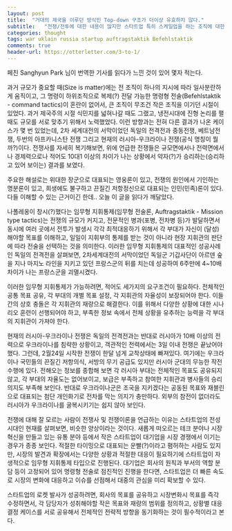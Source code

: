 ```yaml
---
layout: post
title:  "거대의 제국을 이루던 방식인 Top-down 구조가 더이상 유효하지 않다."
subtitle:   "전쟁/전투에 대한 내용이 많지만 스타트업 특히 스케일업을 하는 조직에 대한 이야기이다."
categories: thought
tags: war uklain russia startup auftragstaktik Befehlstaktik
comments: true
header-url: https://otterletter.com/3-to-1/
---
```


페친 Sanghyun Park 님이 번역한 기사를 읽다가 느낀 것이 있어 몇자 적는다. 

과거 규모가 중요할 때(Size is matter)에는 전 조직이 하나의 지시에 따라 일사분란하게 움직이고, 그 명령이 하위조직으로 복제(?) 전달 가능한 명령형 전술(Befehlstaktik - command tactics)이 혼란이 없어서, 큰 조직이 무조건 작은 조직을 이기던 시절이 있었다. 과거 제국주의 시절 식민지를 넓혀나갈 때도 그랬고, 냉전시대에 진형 논리를 펼 때도 규모를 서로 맞추기 위해서 노력했었다. 
이런 방향과는 전혀 다른 결과가 나온 케이스가 몇 번 있었는데, 2차 세계대전의 서막이었던 독일의 전격전과 중동전쟁, 베트남전쟁, 두번의 아프카니스탄 전쟁 그리고 현재의 러시아-우크라이나 전쟁(공식 명칭이 뭘까?)이다.
전쟁사를 자세히 복기해보면, 위에 언급한 전쟁들은 규모면에서나 전력면에서나 경제력으로나 적어도 10대1 이상의 차이가 나는 상황에서 약자(?)가 승리하는(승리하고 있어 보이는) 결과를 보였다.

주요한 해설로는 위대한 장군으로 대표되는 영웅론이 있고, 전쟁의 원인에서 기인하는 명분론이 있고, 희생에도 불구하고 끈질긴 저항정신으로 대표되는 인민(민족)론이 있다. 다들 이해할 수 있는 근거이긴 한데.. 오늘 이 글을 읽다가 깨달았다. 

나폴레옹이 창시(?)했다는 임무형 지휘통제(임무형 전술론, Auftragstaktik - Mission type tactics)는 전쟁의 규모가 커지고, 전문적인 병과(포병, 전차병 등)가 발달하면서 동시에 여러 곳에서 전투가 발생시 각각 최적대응하기 위해서 각 부대가 자신이 (달성)해야할 목표를 이해하고, 일일이 지휘부의 통제를 받는 것이 아니라 현장 지휘관의 판단에 따라 전술을 선택하는 것을 의미한다. 이러한 임무형 지휘통제의 대표적인 성공사례인 독일의 전격전을 살펴보면, 2차세계대전의 서막이었던 독일군 기갑사단이 아르덴 숲을 지나 마지노 라인을 지키고 있던 프랑스군의 뒤를 치는데 성공하여 6주만에 4~10배 차이가 나는 프랑스군을 괴멸시켰다. 

이러한 임무형 지휘통제가 가능하려면, 적어도 세가지의 요구조건이 필요하다. 전체적인 공통 목표 공유, 각 부대의 개별 목표 설정, 각 지휘관의 자율성이 보장되어야 한다. 이들 간의 상호 충돌은 각 지휘관의 재량으로 해결한다. 이를 위해서 다양한 상황에 대한 시나리오 훈련이 선행되어야 하고, 부족한 정보 속에서 전체 상황을 유추하는 능력을 각 부대의 지휘관이 가져야 한다. 

현재의 러시아-우크라이나 전쟁은 독일의 전격전과는 반대로 러시아가 10배 이상의 전력으로 우크라이나를 침략한 상황이고, 객관적인 전력에서는 3일 이내 전쟁은 끝났어야 했다. 그런데, 2월24일 시작한 전쟁이 한달 넘게 교착상태에 빠져있다. 여기에는 우크라이나 국민들의 끈질긴 저항의식, 서방의 무기 공급도 있지만 러시아 군대의 무능한 작전 수행에 있다. 전해오는 정보를 종합해 보면 각 러시아 부대는 전체적인 목표도 공유되지 않고, 각 부대의 자율도는 없어보이고, 보급은 부족하고 참여한 지휘관과 병사들의 승리 의지도 부족해 보인다. 반대로 우크라이나군은 조국을 지키겠다는 공동된 목표와 재블린으로 대표되는 첨단 개인화기로 전차를 막는 의지가 충만하다. 외부의 참전이 없더라도 러시아가 우크라이나를 굴복시키기는 쉽지 않아 보인다. 

전쟁에 대해 잘 모르는 사람이 전쟁사 및 전쟁이론을 언급하는 이유는 스타트업의 전성시대인 현재를 살펴보면, 비슷한 양상이라는 것이다. 새롭게 떠오르는 테크 분야나 시장 혁신을 만들고 있는 유통 분야 등에서 작은 스타트업이 대기업을 시장 경쟁에서 이기는 경우가 종종 보인다. 적절한 타이밍으로 대표되는 운빨(?)이라고 폄허하는 사람도 있지만, 시장의 발견과 확장에서는 다양한 상황과 적절한 대응이 필요하기에 스타트업이 자생적으로 임무형 지휘통제 타입으로 진행된다. 대기업은 회사의 원칙과 부서의 역할 분담 등이 고정되어 있어 명령형 전술로 점진적인 진행을 한다면, 스타트업은 더 빠른 속도로 시장의 변화에 대응하고 이슈를 선점해서 대중의 관심을 미리 확보할 수 있다. 

스타트업의 로켓 발사가 성공하려면, 회사의 목표를 공유하고 시장변화시 목표를 즉각 수정하면서, 각 담당자가 성취해야할 작은 목표와 재량의 범위를 정의하고, 상황별 대응 결정 케이스를 서로 공유해서 전체적인 전략적 방향을 동기화하는 것이 필수적이라고 본다.
